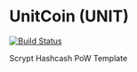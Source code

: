 UnitCoin (UNIT)
===========

[![Build Status](https://travis-ci.org/RazorLove/utcoin.png?branch=master)](https://travis-ci.org/RazorLove/utcoin)


Scrypt Hashcash PoW Template